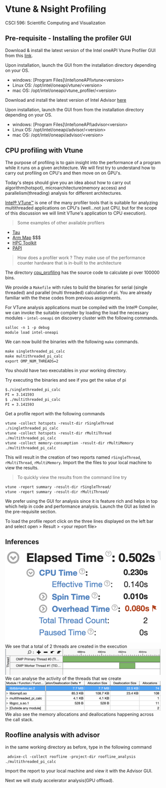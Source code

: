 # Vtune & Nsight Profiling
CSCI 596: Scientific Computing and Visualization

## Pre-requisite - Installing the profiler GUI
Download & install the latest version of the Intel oneAPI Vtune Profiler GUI from this [link](https://www.intel.com/content/www/us/en/developer/tools/oneapi/vtune-profiler-download.html).

Upon installation, launch the GUI from the installation directory depending on your OS.
- windows: [Program Files]\Intel\oneAPI\vtune\<version>
- Linux OS: /opt/intel/oneapi/vtune/\<version>
- mac OS: /opt/intel/oneapi/vtune_profiler/\<version>

Download and install the latest version of Intel Advisor [here](https://www.intel.com/content/www/us/en/developer/articles/tool/oneapi-standalone-components.html#advisor)

Upon installation, launch the GUI from from the installation directory depending on your OS.
- windows: [Program Files]\Intel\oneAPI\advisor\<version>
- Linux OS: /opt/intel/oneapi/advisor/\<version>
- mac OS: /opt/intel/oneapi/advisor/\<version>

## CPU profiling with Vtune

The purpose of profiling is to gain insight into the performance of a program while it runs on a given architecture.
We will first try to understand how to carry out profiling on CPU's and then move on on GPU's.

Today's steps should give you an idea about how to carry out algorithm(hotspot), microarchitecture(memory access) and parallelism(threading) analysis for different architectures.

[Intel® VTune™](https://www.intel.com/content/www/us/en/develop/documentation/vtune-help/top.html) is one of the many profiler tools that is suitable for analyzing multithreaded applications on CPU's (well...not just CPU, but for the scope of this discussion we will limit  VTune's application to CPU execution).

> Some examples of other available profilers
- [Tau](http://www.cs.uoregon.edu/research/tau/home.php)
- [Arm Map](https://www.arm.com/products/development-tools/server-and-hpc/forge/map) $$$
- [HPC Toolkit](http://hpctoolkit.org/)
- [PAPI](http://icl.cs.utk.edu/papi/)

> How does a profiler work ?
They make use of the performance counter hardware that is in-built to the architecture

The directory [cpu_profiling](/cpu_profiling) has the source code to calculate pi over 100000 bins.

We provide a `Makefile` with rules to build the binaries for serial (single threaded) and parallel (multi threaded) calculation of pi. You are already familiar with the these codes from previous assignments.

For VTune analysis applications must be compiled with the Intel® Compiler, we can invoke the suitable compiler by loading the load the necessary modules - `intel-oneapi` on discovery cluster with the following commands.

```
salloc -n 1 -p debug
module load intel-oneapi
```

We can now build the binaries with the following `make` commands.

```
make singlethreaded_pi_calc
make multithreaded_pi_calc
export OMP_NUM_THREADS=2
```

You should have two executables in your working directory.

Try executing the binaries and see if you get the value of pi

```
$./singlethreaded_pi_calc
PI = 3.141593
$ ./multithreaded_pi_calc
PI = 3.141593
```

Get a profile report with the following commands
```
vtune -collect hotspots -result-dir rSingleThread ./singlethreaded_pi_calc
vtune -collect hotspots -result-dir rMultiThread ./multithreaded_pi_calc
vtune -collect memory-consumption -result-dir rMultiMemory ./multithreaded_pi_calc

```
This will result in the creation of two reports named `rSingleThread`, `rMultiThread`, `rMultiMemory`. Import the the files to your local machine to view the results.

> To quickly view the results from the command line try
```
vtune -report summary -result-dir rSingleThread/
vtune -report summary -result-dir rMultiThread/
```

We prefer using the GUI for analysis since it is feature rich and helps in top which help in code and performance analysis. Launch the GUI as listed in the pre-requisite section.

To load the profile report click on the three lines displayed on the left bar and select open > Result > \<your report file>

## Inferences
![omp_2_thread_summary](img/omp_2_thread_summary.png)
We see that a total of 2 threads are created in the execution
![omp_2_thread_activity](img/omp_2_thread_activity.png)
We can analyse the activity of the threads that we create
![omp_2_function_memory_allocation](img/omp_2_function_memory_allocation.png)
We also see the memory allocations and deallocations happening across the call stack.

## Roofline analysis with advisor

in the same working directory as before, type in the following command

```
 advixe-cl -collect roofline -project-dir roofline_analysis ./multithreaded_pi_calc
```

Import the report to your local machine and view it with the Advisor GUI.



Next we will study accelerator analysis(GPU offload).  
